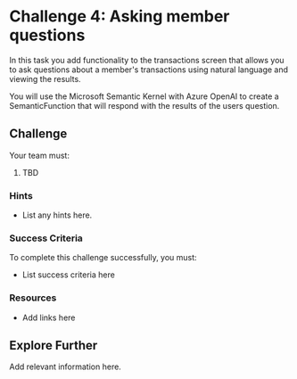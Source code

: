 # Challenge 4: Asking member questions

In this task you add functionality to the transactions screen that allows you to ask questions about a member's transactions using natural language and viewing the results.

You will use the Microsoft Semantic Kernel with Azure OpenAI to create a SemanticFunction that will respond with the results of the users question. 

## Challenge

Your team must:

1. TBD

### Hints

- List any hints here.

### Success Criteria

To complete this challenge successfully, you must:

- List success criteria here

### Resources

- Add links here

## Explore Further

Add relevant information here.
